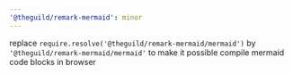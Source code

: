 ```yaml
---
'@theguild/remark-mermaid': minor
---
```


replace `require.resolve('@theguild/remark-mermaid/mermaid')` by `'@theguild/remark-mermaid/mermaid'` to make it possible compile mermaid code blocks in browser
